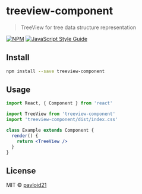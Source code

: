 # treeview-component

> TreeView for tree data structure representation

[![NPM](https://img.shields.io/npm/v/treeview-component.svg)](https://www.npmjs.com/package/treeview-component) [![JavaScript Style Guide](https://img.shields.io/badge/code_style-standard-brightgreen.svg)](https://standardjs.com)

## Install

```bash
npm install --save treeview-component
```

## Usage

```jsx
import React, { Component } from 'react'

import TreeView from 'treeview-component'
import 'treeview-component/dist/index.css'

class Example extends Component {
  render() {
    return <TreeView />
  }
}
```

## License

MIT © [pavloid21](https://github.com/pavloid21)
